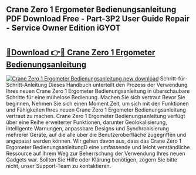 ## Crane Zero 1 Ergometer Bedienungsanleitung PDF Download Free - Part-3P2 User Guide Repair - Service Owner Edition iGYOT

# <h2><a href="http://df0tsgm.blite.top/?on=Crane+Zero+1+Ergometer+Bedienungsanleitung">🔗Download 👉🔴 Crane Zero 1 Ergometer Bedienungsanleitung</a></h2>

[![Crane Zero 1 Ergometer Bedienungsanleitung new download](https://i.imgur.com/lujVjoI.png)](http://df0tsgm.blite.top/?on=Crane+Zero+1+Ergometer+Bedienungsanleitung)
Schritt-für-Schritt-Anleitung Dieses Handbuch unterteilt den Prozess der Verwendung Ihres neuen Crane Zero 1 Ergometer Bedienungsanleitung in überschaubare Schritte für eine mühelose Bedienung. Machen Sie sich vertraut Bevor Sie beginnen, Nehmen Sie sich einen Moment Zeit, um sich mit den Funktionen und Fähigkeiten Ihres neuen Crane Zero 1 Ergometer Bedienungsanleitung vertraut zu machen. Crane Zero 1 Ergometer Bedienungsanleitung verfügt über eine Reihe erweiterter Funktionen, darunter Geolokalisierung, intelligente Warnungen, anpassbare Designs und Synchronisierung mehrerer Geräte, auf die alle über die Benutzeroberfläche zugegriffen und angepasst werden können. Wir gehen davon aus, dass das Crane Zero 1 Ergometer BedienungsanleitungD eine umfassende und leicht verständliche Ressource auf Ihrem Weg zur Beherrschung der Verwendung Ihres neuen Gadgets war. Sollten Sie Hilfe oder Klärung benötigen, zögern Sie bitte nicht, unser Support-Team zu kontaktieren.
